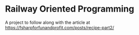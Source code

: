 # Railway Oriented Programming

A project to follow along with the article at https://fsharpforfunandprofit.com/posts/recipe-part2/
